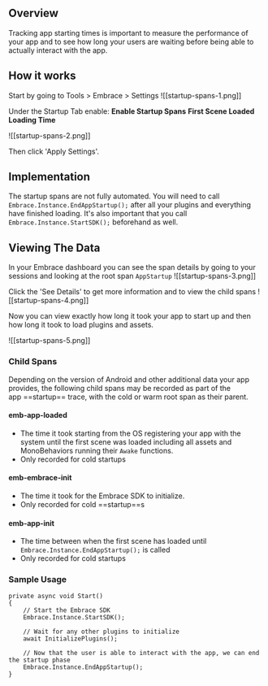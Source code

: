 
## Overview

Tracking app starting times is important to measure the performance of your app and to see how long your users are waiting before being able to actually interact with the app.

## How it works

Start by going to Tools > Embrace > Settings
![[startup-spans-1.png]]

Under the Startup Tab enable:
**Enable Startup Spans**
**First Scene Loaded**
**Loading Time**

![[startup-spans-2.png]]

Then click 'Apply Settings'.
## Implementation

The startup spans are not fully automated. You will need to call `Embrace.Instance.EndAppStartup();` after all your plugins and everything have finished loading. It's also important that you call `Embrace.Instance.StartSDK();` beforehand as well.

## Viewing The Data

In your Embrace dashboard you can see the span details by going to your sessions and looking at the root span `AppStartup` ![[startup-spans-3.png]]

Click the 'See Details' to get more information and to view the child spans
![[startup-spans-4.png]]

Now you can view exactly how long it took your app to start up and then how long it took to load plugins and assets.

![[startup-spans-5.png]]

### Child Spans

Depending on the version of Android and other additional data your app provides, the following child spans may be recorded as part of the app ==startup== trace, with the cold or warm root span as their parent.

#### emb-app-loaded

- The time it took starting from the OS registering your app with the system until the first scene was loaded including all assets and MonoBehaviors running their `Awake` functions.
- Only recorded for cold startups

#### emb-embrace-init

- The time it took for the Embrace SDK to initialize.
- Only recorded for cold ==startup==s

#### emb-app-init

- The time between when the first scene has loaded until `Embrace.Instance.EndAppStartup();` is called
- Only recorded for cold startups

### Sample Usage
```
private async void Start()
{
	// Start the Embrace SDK
	Embrace.Instance.StartSDK();

	// Wait for any other plugins to initialize
	await InitializePlugins();
  
	// Now that the user is able to interact with the app, we can end the startup phase
	Embrace.Instance.EndAppStartup();
}
```

